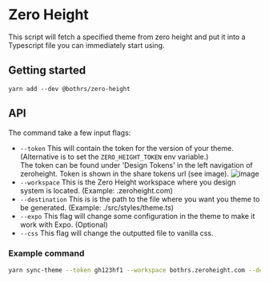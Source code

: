 # Zero Height

This script will fetch a specified theme from zero height and put it into a Typescript file you can immediately start using.

## Getting started

`yarn add --dev @bothrs/zero-height`

## API

The command take a few input flags:

- `--token` This will contain the token for the version of your theme. (Alternative is to set the `ZERO_HEIGHT_TOKEN` env variable.)\
  The token can be found under 'Design Tokens' in the left navigation of zeroheight. Token is shown in the share tokens url (see image).
![image](https://user-images.githubusercontent.com/36623223/142460014-7e974e02-0f60-4bab-a1df-3c1a31345545.png)
- `--workspace` This is the Zero Height workspace where you design system is located. (Example: <workspace>.zeroheight.com)
- `--destination` This is is the path to the file where you want you theme to be generated. (Example: ./src/styles/theme.ts)
- `--expo` This flag will change some configuration in the theme to make it work with Expo. (Optional)
- `--css` This flag will change the outputted file to vanilla css.

### Example command

```bash
yarn sync-theme --token gh123hf1 --workspace bothrs.zeroheight.com --destination ./src/styles/theme.ts
```
